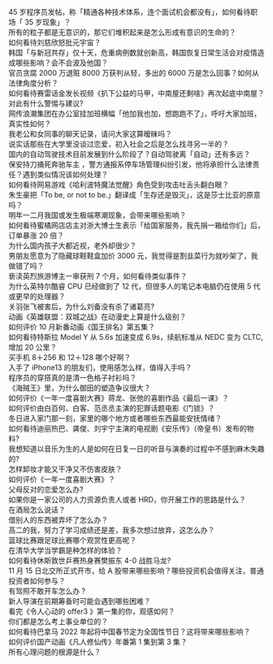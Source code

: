 45 岁程序员发帖，称「精通各种技术体系，连个面试机会都没有」，如何看待职场「 35 岁现象」？  
所有的粒子都是无意识的，那它们堆积起来是怎么形成有意识的生命的？  
如何看待刘慈欣怒批元宇宙？  
韩国「与新冠共存」仅十天，危重病例数就创新高，韩国恢复日常生活会对疫情造成哪些影响？会不会波及他国？  
官员贪腐 2000 万退赃 8000 万获判从轻，多出的 6000 万是怎么回事？如何从法律角度分析？  
如何看待赛雷话金发长视频《扒下公益的马甲，中南屋还剩啥》再次起底中南屋？对此有什么警惕与建议?  
网传浪潮集团在办公室挂加班横幅「他加我也加，想跑跑不了」，呼吁大家加班，真实性如何？  
我老公和女同事的聊天记录，请问大家这算暧昧吗？  
说实话那些在大学里没谈过恋爱，初入社会之后是怎么找寻另一半的？  
国内的自动驾驶技术目前发展到什么阶段了？自动驾驶离「自动」还有多远？  
保安持刀捅死奔驰车主 ，警方通报系停车场管理纠纷引发，他将承担什么法律责任？遇到类似情况该如何处理？  
如何看待网易游戏《哈利波特魔法觉醒》角色受到攻击吐舌头翻白眼？  
朱生豪把「To be, or not to be.」翻译成「生存还是毁灭」，这是莎士比亚的原意吗？  
明年一二月我国或发生极端寒潮现象，会带来哪些影响？  
如何看待蜜橘网店店主对浙大博士生表示「给国家服务，我先捐一箱给你们」后，订单暴涨 20 倍？  
为什么国内孩子大都近视，老外却很少？  
男朋友愿意为了隐藏球鞋鞋盒加价 3000 元，我觉得是割韭菜行为就吵架了，我做错了吗？  
亵渎英烈旅游博主一审获刑 7 个月，如何看待类似事件？  
为什么英特尔酷睿 CPU 已经做到了 12 代，但很多人的笔记本电脑仍在使用 5 代或更早的处理器？  
关羽张飞被害后，为什么刘备没有杀了诸葛亮?  
动画《英雄联盟：双城之战》在动漫史上算是什么级别？  
如何评价 10 月新番动画《国王排名》第五集？  
如何看待特斯拉 Model Y 从 5.6s 加速变成 6.9s，续航标准从 NEDC 变为 CLTC, 增加 20 公里？  
买手机 8＋256 和 12＋128 哪个好啊？  
入手了 iPhone13 的朋友们，使用感怎么样，值得入手吗？  
程序员的穿搭真的是清一色格子衬衫吗？  
《海贼王》里，为什么御田的塑造争议很大？  
如何评价《一年一度喜剧大赛》蒋龙、张弛的喜剧作品《最后一课》？  
如何评价由白百何、白客、范丞丞主演的犯罪话题电影《门锁》？  
冬日进入家门那一刻，家里的哪个地方或者哪些东西最能安抚情绪？  
如何看待迪丽热巴、龚俊、刘宇宁主演的电视剧《安乐传》（帝皇书）发布的物料?  
我想知道以音乐为生的人是如何在日复一日的听音与演奏的过程中不感到麻木失趣的?  
怎样卸妆才能又干净又不伤害皮肤？  
如何评价《一年一度喜剧大赛》？  
父母反对的恋爱怎么办?  
如果你是一家公司的人力资源负责人或者 HRD，你开展工作的思路是什么？  
在酒局怎么说话？  
借别人的东西被弄坏了怎么办？  
高二的我，努力了学习成绩还是差，我多次想过放弃，这怎么办？  
篮球比赛跟足球比赛哪个观赏性更高呢？  
在清华大学当学霸是种怎样的体验？  
如何看待休斯敦世乒赛热身赛樊振东 4-0 战胜马龙?  
11 月 15 日北交所正式开市，给 A 股带来哪些影响？哪些投资机会值得关注，普通投资者如何参与？  
有驾照不敢开车怎么办 ?  
新人导演在前期筹备时可能会遇到哪些困难？  
看完《令人心动的 offer3 》第一集的你，观感如何？  
你们都是怎么考上事业单位的？  
如何看待巴拿马 2022 年起将中国春节定为全国性节日？这将带来哪些影响？  
如何评价国产动画《凡人修仙传》年番第 1 集到第 3 集？  
所有心理问题的根源是什么？  
